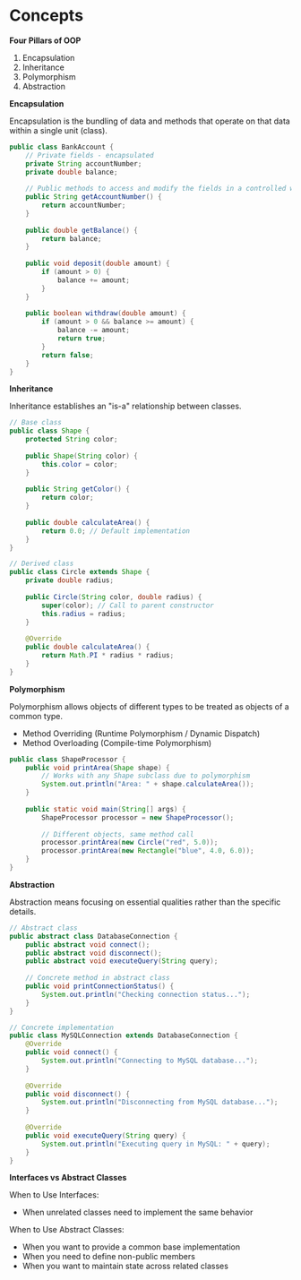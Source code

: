 # Concepts

**Four Pillars of OOP**

1. Encapsulation
2. Inheritance
3. Polymorphism
4. Abstraction

**Encapsulation**

Encapsulation is the bundling of data and methods that operate on that data within a single unit (class).
```java
public class BankAccount {
    // Private fields - encapsulated
    private String accountNumber;
    private double balance;
    
    // Public methods to access and modify the fields in a controlled way
    public String getAccountNumber() {
        return accountNumber;
    }
    
    public double getBalance() {
        return balance;
    }
    
    public void deposit(double amount) {
        if (amount > 0) {
            balance += amount;
        }
    }
    
    public boolean withdraw(double amount) {
        if (amount > 0 && balance >= amount) {
            balance -= amount;
            return true;
        }
        return false;
    }
}
```

**Inheritance**

Inheritance establishes an "is-a" relationship between classes.

```java
// Base class
public class Shape {
    protected String color;
    
    public Shape(String color) {
        this.color = color;
    }
    
    public String getColor() {
        return color;
    }
    
    public double calculateArea() {
        return 0.0; // Default implementation
    }
}

// Derived class
public class Circle extends Shape {
    private double radius;
    
    public Circle(String color, double radius) {
        super(color); // Call to parent constructor
        this.radius = radius;
    }
    
    @Override
    public double calculateArea() {
        return Math.PI * radius * radius;
    }
}
```

**Polymorphism**

Polymorphism allows objects of different types to be treated as objects of a common type.

* Method Overriding (Runtime Polymorphism / Dynamic Dispatch)
* Method Overloading (Compile-time Polymorphism)

```java
public class ShapeProcessor {
    public void printArea(Shape shape) {
        // Works with any Shape subclass due to polymorphism
        System.out.println("Area: " + shape.calculateArea());
    }
    
    public static void main(String[] args) {
        ShapeProcessor processor = new ShapeProcessor();
        
        // Different objects, same method call
        processor.printArea(new Circle("red", 5.0));
        processor.printArea(new Rectangle("blue", 4.0, 6.0));
    }
}
```

**Abstraction**

Abstraction means focusing on essential qualities rather than the specific details.

```java
// Abstract class
public abstract class DatabaseConnection {
    public abstract void connect();
    public abstract void disconnect();
    public abstract void executeQuery(String query);
    
    // Concrete method in abstract class
    public void printConnectionStatus() {
        System.out.println("Checking connection status...");
    }
}

// Concrete implementation
public class MySQLConnection extends DatabaseConnection {
    @Override
    public void connect() {
        System.out.println("Connecting to MySQL database...");
    }
    
    @Override
    public void disconnect() {
        System.out.println("Disconnecting from MySQL database...");
    }
    
    @Override
    public void executeQuery(String query) {
        System.out.println("Executing query in MySQL: " + query);
    }
}
```

**Interfaces vs Abstract Classes**

When to Use Interfaces:

- When unrelated classes need to implement the same behavior

When to Use Abstract Classes:

- When you want to provide a common base implementation
- When you need to define non-public members
- When you want to maintain state across related classes